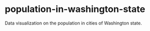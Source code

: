 # population-in-washington-state
Data visualization on the population in cities of Washington state. 
